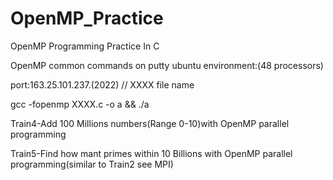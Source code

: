# OpenMP_Practice
OpenMP Programming Practice In C

OpenMP common commands on putty ubuntu environment:(48 processors)

port:163.25.101.237.(2022)
// XXXX file name

gcc -fopenmp XXXX.c -o a && ./a

Train4-Add 100 Millions numbers(Range 0-10)with OpenMP parallel programming

Train5-Find how mant primes within 10 Billions with OpenMP parallel programming(similar to Train2 see MPI)
